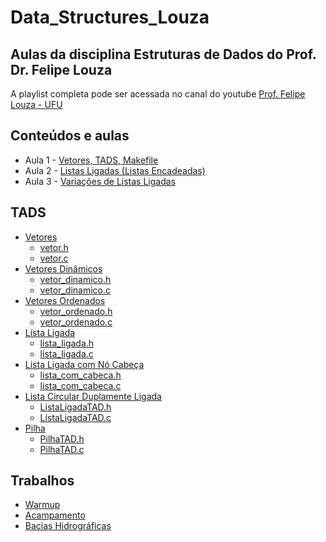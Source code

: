 # Data_Structures_Louza

## Aulas da disciplina Estruturas de Dados do Prof. Dr. Felipe Louza

A playlist completa pode ser acessada no canal do youtube [Prof. Felipe Louza - UFU](https://www.youtube.com/watch?v=ze7AQycw87Y&list=PLuARAw3cqFRC961PLOAarJIRKxgakDJuO&ab_channel=Prof.FelipeLouza-UFU)

## Conteúdos e aulas

- Aula 1 - [Vetores, TADS, Makefile](/Aula1/)
- Aula 2 - [Listas Ligadas (Listas Encadeadas)](/Aula2/)
- Aula 3 - [Variações de Listas Ligadas](/Aula3/)

## TADS

- [Vetores](/lib/vetor/)
  - [vetor.h](lib/vetor/vetor.h)
  - [vetor.c](lib/vetor/vetor.c)
- [Vetores Dinâmicos](/lib/vetor_dinamico/)
  - [vetor_dinamico.h](lib/vetor_dinamico/vetor_dinamico.h)
  - [vetor_dinamico.c](lib/vetor_dinamico/vetor_dinamico.c)
- [Vetores Ordenados](/lib/vetor_ordenado/)
  - [vetor_ordenado.h](/lib/vetor_ordenado/vetor_ordenado.h)
  - [vetor_ordenado.c](/lib/vetor_ordenado/vetor_ordenado.c)
- [Lista Ligada](/lib/lista_ligada/)
  - [lista_ligada.h](/lib/lista_ligada/lista_ligada.h)
  - [lista_ligada.c](/lib/lista_ligada/lista_ligada.c)
- [Lista Ligada com Nó Cabeça](/lib/lista_com_cabeca/)
  - [lista_com_cabeca.h](/lib/lista_com_cabeca/lista_com_cabeca.h)
  - [lista_com_cabeca.c](/lib/lista_com_cabeca/lista_com_cabeca.c)
- [Lista Circular Duplamente Ligada](/lib/lista_circular_duplamente_ligada)
  - [ListaLigadaTAD.h](/lib/lista_circular_duplamente_ligada/ListaLigadaTAD.h)
  - [ListaLigadaTAD.c](/lib/lista_circular_duplamente_ligada/ListaLigadaTAD.c)
- [Pilha](/lib/pilha_com_lista/)
  - [PilhaTAD.h](/lib/pilha_com_lista/PilhaTAD.h)
  - [PilhaTAD.c](/lib/pilha_com_lista/PilhaTAD.c)

## Trabalhos

- [Warmup](/SQTPM/warmup00/)
- [Acampamento](/SQTPM/ED01/)
- [Bacias Hidrográficas](/SQTPM/ED02/)

